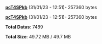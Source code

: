[**pcT4SPkb**](/data/pcT4SPkb.txt) (31/01/23 - 12:51)- 257360 bytes

[**pcT4SPkb**](/data/pcT4SPkb.txt) (31/01/23 - 12:51)- 257360 bytes

**Total Datas**: 7489

**Total Size**: 49.72 MB / 49.7 MB